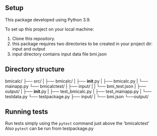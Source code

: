 
## Setup
This package developed using Python 3.9.

To set up this project on your local machine:
1. Clone this repository.
2. this package requires two directories to be created in your project dir: input and output
3. input directory contains input data file bmi.json
## Directory structure
bmicalc/
    ├── src/
    |    ├── bmicalc/
    |          ├── __init__.py
    |          ├── bmicalc.py
    |          └── mainapp.py
    └── bmicalctest/
    |    ├── input/
    |    |    └── bmi_test.json
    |    ├── output/
    |    ├── __init__.py
    |    ├── test_bmicalc.py
    |    ├── test_mainapp.py
    |    └── testdata.py
    └── testpackage.py
    ├── input/
    |     └── bmi.json
    └──output/
## Running tests
Run tests simply using the `pytest` command just above the 'bmicalctest'
Also `pytest` can be run from testpackage.py
